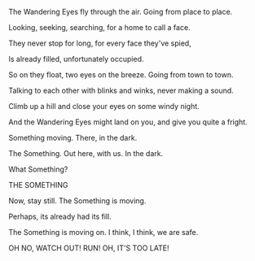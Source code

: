 
The Wandering Eyes fly through the air.
Going from place to place.

Looking, seeking, searching,
for a home to call a face.

They never stop for long,
for every face they've spied,

Is already filled,
unfortunately occupied.

So on they float, two eyes on the breeze.
Going from town to town.

Talking to each other with blinks and winks,
never making a sound.

Climb up a hill and close your eyes
on some windy night.

And the Wandering Eyes might land on you,
and give you quite a fright.

Something moving.
There, in the dark.

The Something.
Out here,
with us.
In the dark.

What Something?

THE SOMETHING

Now, stay still.
The Something
is moving.

Perhaps,
its already
had its fill.

The Something
is moving on.
I think, I think,
we are safe.

OH NO, WATCH OUT!
RUN!
OH, IT'S TOO LATE!
